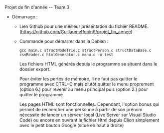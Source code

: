 Projet de fin d'année -- Team 3


- Démarrage :
    - Lien Github pour une meilleur présentation du fichier README. (https://github.com/GuillaumeRobin9/projet_fin_annee)
    - Commande pour démarrer dans la Debian :

        ```gcc main.c structNodeTrie.c structPerson.c structDataBase.c csvReader.c htmlGenerator.c menu.c -o test``` 

        Les fichiers HTML générés depuis le programme se situent dans le dossier export.
        
        Pour éviter les pertes de mémoire, il ne faut pas quitter le programme avec CTRL+C mais plutôt quitter le menu proprement (option 6.) pour revenir au menu principal puis (option 2.) pour quitter le programme
        
        Les pages HTML sont fonctionnelles. Cependant, l'option bonus qui permet de rechercher une personne à partir de son prénom nécessite de lancer un serveur local (Live Server sur Visual Studio Code) ou encore en ouvrant le fichier Html depuis Clion simplement avec le petit bouton Google (situé en haut à droite)






